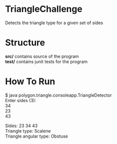 # TriangleChallenge
Detects the triangle type for a given set of sides

# Structure
<b>src/</b> contains source of the program<br/>
<b>test/</b> contains junit tests for the program

# How To Run
<p>
$ java polygon.triangle.consoleapp.TriangleDetector<br/>
Enter sides (3):<br/>
34<br/>
23<br/>
43<br/>

Sides:	23	34	43<br/>
Triangle type: Scalene<br/>
Triangle angular type: Obstuse<br/>

</p>

